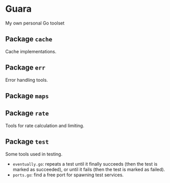 # Guara

My own personal Go toolset

## Package `cache`

Cache implementations.

## Package `err`

Error handling tools.

## Package `maps`



## Package `rate`

Tools for rate calculation and limiting.

## Package `test`

Some tools used in testing.

* `eventually.go`: repeats a test until it finally succeeds (then the test is marked as succeeded),
  or until it fails (then the test is marked as failed).
* `ports.go`: find a free port for spawning test services.

